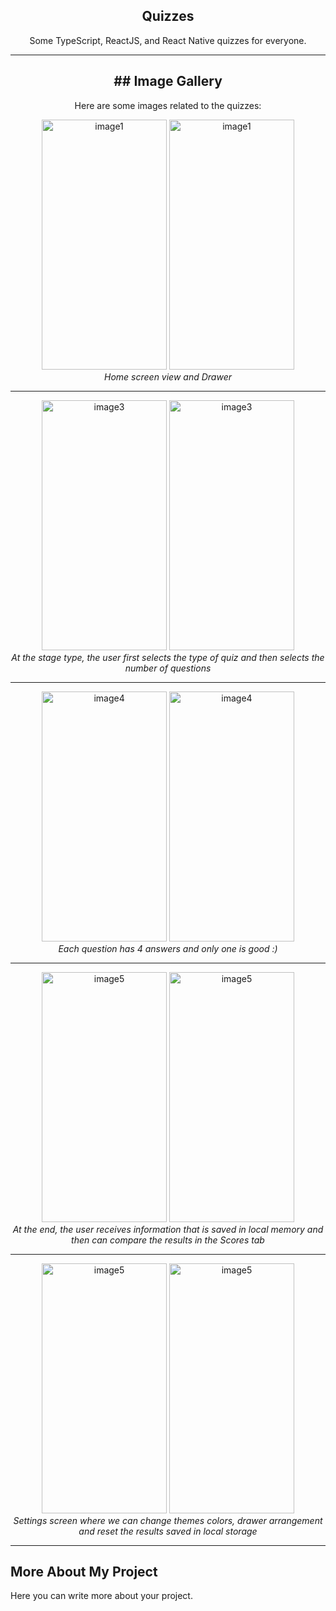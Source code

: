 <h2 align="center">Quizzes</h2>
<p align="center">Some TypeScript, ReactJS, and React Native quizzes for everyone.</p>

---

<h2 align="center" color="black">## Image Gallery</h2>

<p align="center">Here are some images related to the quizzes:</p>

<p align="center">
  <img alt="image1" src="https://github.com/MichaelXerxes/Quizzes/assets/81194285/c5f2d82f-f32d-45ea-bc68-0a71f19f4894"   width="200" height="400">
  <img alt="image1" src="https://github.com/MichaelXerxes/Quizzes/assets/81194285/ff10ad37-2d98-41f7-95ee-dfa906259fe9"  width="200" height="400">
  <br>
  <em>Home screen view and Drawer</em>
</p>

---
<p align="center">
  <img alt="image3" src="https://github.com/MichaelXerxes/Quizzes/assets/81194285/f953d7b5-e1e8-4233-8663-48a6dd6529ea"  width="200" height="400">
  <img alt="image3" src="https://github.com/MichaelXerxes/Quizzes/assets/81194285/38bf5db5-144b-4566-b5b4-5ee29b027130"  width="200" height="400">
  <br>
  <em>At the stage type, the user first selects the type of quiz and then selects the number of questions</em>
</p>

---

<p align="center">
 
  <img alt="image4" src="https://github.com/MichaelXerxes/Quizzes/assets/81194285/d64b644f-9ea4-4a18-81de-6a227192e3064"  width="200" height="400">
    <img alt="image4" src="https://github.com/MichaelXerxes/Quizzes/assets/81194285/9423357d-32ca-4cd5-84f9-93afaa7f24cc"  width="200" height="400">
      <br>
     <em>Each question has 4 answers and only one is good :) </em>

</p>

---


<p align="center">
  <img alt="image5" src="https://github.com/MichaelXerxes/Quizzes/assets/81194285/ea93347e-58e1-4169-9209-f7aca0ac2ffd"  width="200" height="400">
   <img alt="image5" src="https://github.com/MichaelXerxes/Quizzes/assets/81194285/43e6fec5-ee6b-4882-98c8-347e82778f0f"  width="200" height="400">
  <br>
  <em>At the end, the user receives information that is saved in local memory and then can compare the results in the Scores tab</em>
</p>

---

<p align="center">
  <img alt="image5" src="https://github.com/MichaelXerxes/Quizzes/assets/81194285/21a6e25f-7a0e-4a79-82b9-f5a98ee63275"  width="200" height="400">
 <img alt="image5" src="https://github.com/MichaelXerxes/Quizzes/assets/81194285/09bd6297-6e6f-48f6-be44-2c03d91743a5"  width="200" height="400">
  <br>
  <em>Settings screen where we can change themes colors, drawer arrangement and reset the results saved in local storage</em>
</p>

---

## More About My Project

Here you can write more about your project.
